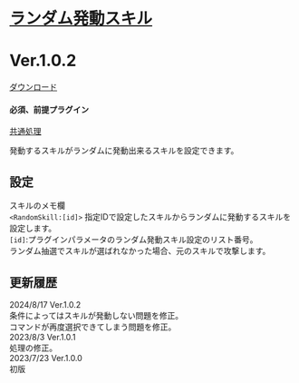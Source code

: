 # [ランダム発動スキル](https://raw.githubusercontent.com/nuun888/MZ/master/NUUN_RandomSkill.js)
# Ver.1.0.2
[ダウンロード](https://raw.githubusercontent.com/nuun888/MZ/master/NUUN_RandomSkill.js)  
#### 必須、前提プラグイン
[共通処理](https://github.com/nuun888/MZ/blob/master/README/Base.md)  

発動するスキルがランダムに発動出来るスキルを設定できます。  

## 設定
スキルのメモ欄  
`<RandomSkill:[id]>` 指定IDで設定したスキルからランダムに発動するスキルを設定します。  
`[id]`:プラグインパラメータのランダム発動スキル設定のリスト番号。  
ランダム抽選でスキルが選ばれなかった場合、元のスキルで攻撃します。  

## 更新履歴
2024/8/17 Ver.1.0.2  
条件によってはスキルが発動しない問題を修正。  
コマンドが再度選択できてしまう問題を修正。  
2023/8/3 Ver.1.0.1  
処理の修正。  
2023/7/23 Ver.1.0.0  
初版  
